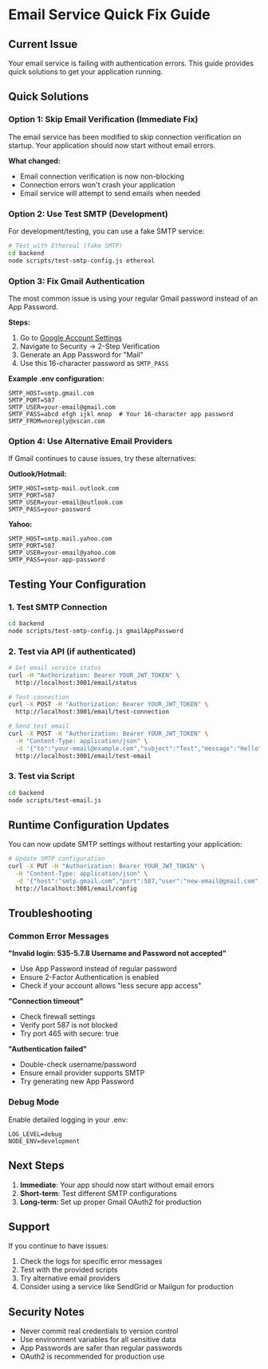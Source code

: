# Email Service Quick Fix Guide

## Current Issue
Your email service is failing with authentication errors. This guide provides quick solutions to get your application running.

## Quick Solutions

### Option 1: Skip Email Verification (Immediate Fix)
The email service has been modified to skip connection verification on startup. Your application should now start without email errors.

**What changed:**
- Email connection verification is now non-blocking
- Connection errors won't crash your application
- Email service will attempt to send emails when needed

### Option 2: Use Test SMTP (Development)
For development/testing, you can use a fake SMTP service:

```bash
# Test with Ethereal (fake SMTP)
cd backend
node scripts/test-smtp-config.js ethereal
```

### Option 3: Fix Gmail Authentication
The most common issue is using your regular Gmail password instead of an App Password.

**Steps:**
1. Go to [Google Account Settings](https://myaccount.google.com/)
2. Navigate to Security → 2-Step Verification
3. Generate an App Password for "Mail"
4. Use this 16-character password as `SMTP_PASS`

**Example .env configuration:**
```env
SMTP_HOST=smtp.gmail.com
SMTP_PORT=587
SMTP_USER=your-email@gmail.com
SMTP_PASS=abcd efgh ijkl mnop  # Your 16-character app password
SMTP_FROM=noreply@xscan.com
```

### Option 4: Use Alternative Email Providers
If Gmail continues to cause issues, try these alternatives:

**Outlook/Hotmail:**
```env
SMTP_HOST=smtp-mail.outlook.com
SMTP_PORT=587
SMTP_USER=your-email@outlook.com
SMTP_PASS=your-password
```

**Yahoo:**
```env
SMTP_HOST=smtp.mail.yahoo.com
SMTP_PORT=587
SMTP_USER=your-email@yahoo.com
SMTP_PASS=your-app-password
```

## Testing Your Configuration

### 1. Test SMTP Connection
```bash
cd backend
node scripts/test-smtp-config.js gmailAppPassword
```

### 2. Test via API (if authenticated)
```bash
# Get email service status
curl -H "Authorization: Bearer YOUR_JWT_TOKEN" \
  http://localhost:3001/email/status

# Test connection
curl -X POST -H "Authorization: Bearer YOUR_JWT_TOKEN" \
  http://localhost:3001/email/test-connection

# Send test email
curl -X POST -H "Authorization: Bearer YOUR_JWT_TOKEN" \
  -H "Content-Type: application/json" \
  -d '{"to":"your-email@example.com","subject":"Test","message":"Hello"}' \
  http://localhost:3001/email/test-email
```

### 3. Test via Script
```bash
cd backend
node scripts/test-email.js
```

## Runtime Configuration Updates

You can now update SMTP settings without restarting your application:

```bash
# Update SMTP configuration
curl -X PUT -H "Authorization: Bearer YOUR_JWT_TOKEN" \
  -H "Content-Type: application/json" \
  -d '{"host":"smtp.gmail.com","port":587,"user":"new-email@gmail.com","pass":"new-password"}' \
  http://localhost:3001/email/config
```

## Troubleshooting

### Common Error Messages

**"Invalid login: 535-5.7.8 Username and Password not accepted"**
- Use App Password instead of regular password
- Ensure 2-Factor Authentication is enabled
- Check if your account allows "less secure app access"

**"Connection timeout"**
- Check firewall settings
- Verify port 587 is not blocked
- Try port 465 with secure: true

**"Authentication failed"**
- Double-check username/password
- Ensure email provider supports SMTP
- Try generating new App Password

### Debug Mode
Enable detailed logging in your .env:
```env
LOG_LEVEL=debug
NODE_ENV=development
```

## Next Steps

1. **Immediate**: Your app should now start without email errors
2. **Short-term**: Test different SMTP configurations
3. **Long-term**: Set up proper Gmail OAuth2 for production

## Support

If you continue to have issues:
1. Check the logs for specific error messages
2. Test with the provided scripts
3. Try alternative email providers
4. Consider using a service like SendGrid or Mailgun for production

## Security Notes

- Never commit real credentials to version control
- Use environment variables for all sensitive data
- App Passwords are safer than regular passwords
- OAuth2 is recommended for production use 